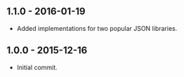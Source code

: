 ## 1.1.0 - 2016-01-19

- Added implementations for two popular JSON libraries.

## 1.0.0 - 2015-12-16

- Initial commit.
